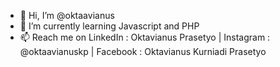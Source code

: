 - 👋 Hi, I’m @oktaavianus
- 🌱 I’m currently learning Javascript and PHP
- 📫 Reach me on LinkedIn : Oktavianus Prasetyo | Instagram : @oktaavianuskp | Facebook : Oktavianus Kurniadi Prasetyo

<!---
oktaavianus/oktaavianus is a ✨ special ✨ repository because its `README.md` (this file) appears on your GitHub profile.
You can click the Preview link to take a look at your changes.
--->
